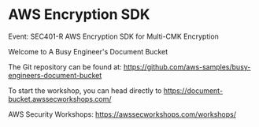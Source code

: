 # AWS Encryption SDK

Event: SEC401-R AWS Encryption SDK for Multi-CMK Encryption

Welcome to A Busy Engineer's Document Bucket

The Git repository can be found at: https://github.com/aws-samples/busy-engineers-document-bucket

To start the workshop, you can head directly to https://document-bucket.awssecworkshops.com/

AWS Security Workshops: https://awssecworkshops.com/workshops/
